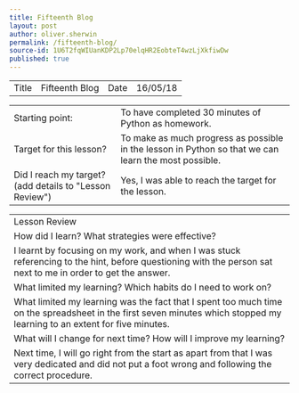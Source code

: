 ```yaml
---
title: Fifteenth Blog
layout: post
author: oliver.sherwin
permalink: /fifteenth-blog/
source-id: 1U6T2fqWIUanKDP2Lp70elqHR2EobteT4wzLjXkfiwDw
published: true
---
```

<table>
  <tr>
    <td>Title</td>
    <td>Fifteenth Blog</td>
    <td>Date</td>
    <td>16/05/18</td>
  </tr>
</table>


<table>
  <tr>
    <td>Starting point:</td>
    <td>To have completed 30 minutes of Python as homework.</td>
  </tr>
  <tr>
    <td>Target for this lesson?</td>
    <td>To make as much progress as possible in the lesson in Python so that we can learn the most possible.</td>
  </tr>
  <tr>
    <td>Did I reach my target?
(add details to "Lesson Review")</td>
    <td>Yes, I was able to reach the target for the lesson.</td>
  </tr>
</table>


<table>
  <tr>
    <td>Lesson Review</td>
  </tr>
  <tr>
    <td>How did I learn? What strategies were effective?</td>
  </tr>
  <tr>
    <td>I learnt by focusing on my work, and when I was stuck referencing to the hint, before questioning with the person sat next to me in order to get the answer.</td>
  </tr>
  <tr>
    <td>What limited my learning? Which habits do I need to work on?</td>
  </tr>
  <tr>
    <td>What limited my learning was the fact that I spent too much time on the spreadsheet in the first seven minutes which stopped my learning to an extent for five minutes.</td>
  </tr>
  <tr>
    <td>What will I change for next time? How will I improve my learning?</td>
  </tr>
  <tr>
    <td>Next time, I will go right from the start as apart from that I was very dedicated and did not put a foot wrong and following the correct procedure.</td>
  </tr>
</table>


